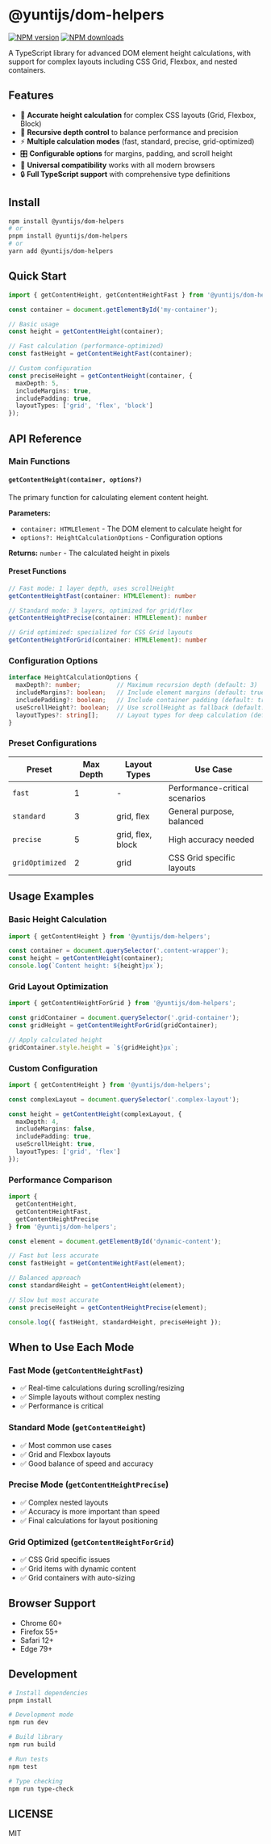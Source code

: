 # @yuntijs/dom-helpers

[![NPM version](https://img.shields.io/npm/v/@yuntijs/dom-helpers.svg?style=flat)](https://npmjs.com/package/@yuntijs/dom-helpers)
[![NPM downloads](http://img.shields.io/npm/dm/@yuntijs/dom-helpers.svg?style=flat)](https://npmjs.com/package/@yuntijs/dom-helpers)

A TypeScript library for advanced DOM element height calculations, with support for complex layouts including CSS Grid, Flexbox, and nested containers.

## Features

- 🎯 **Accurate height calculation** for complex CSS layouts (Grid, Flexbox, Block)
- 🔄 **Recursive depth control** to balance performance and precision
- ⚡ **Multiple calculation modes** (fast, standard, precise, grid-optimized)
- 🎛️ **Configurable options** for margins, padding, and scroll height
- 📱 **Universal compatibility** works with all modern browsers
- 🔒 **Full TypeScript support** with comprehensive type definitions

## Install

```bash
npm install @yuntijs/dom-helpers
# or
pnpm install @yuntijs/dom-helpers
# or
yarn add @yuntijs/dom-helpers
```

## Quick Start

```typescript
import { getContentHeight, getContentHeightFast } from '@yuntijs/dom-helpers';

const container = document.getElementById('my-container');

// Basic usage
const height = getContentHeight(container);

// Fast calculation (performance-optimized)
const fastHeight = getContentHeightFast(container);

// Custom configuration
const preciseHeight = getContentHeight(container, {
  maxDepth: 5,
  includeMargins: true,
  includePadding: true,
  layoutTypes: ['grid', 'flex', 'block']
});
```

## API Reference

### Main Functions

#### `getContentHeight(container, options?)`

The primary function for calculating element content height.

**Parameters:**
- `container: HTMLElement` - The DOM element to calculate height for
- `options?: HeightCalculationOptions` - Configuration options

**Returns:** `number` - The calculated height in pixels

#### Preset Functions

```typescript
// Fast mode: 1 layer depth, uses scrollHeight
getContentHeightFast(container: HTMLElement): number

// Standard mode: 3 layers, optimized for grid/flex
getContentHeightPrecise(container: HTMLElement): number

// Grid optimized: specialized for CSS Grid layouts
getContentHeightForGrid(container: HTMLElement): number
```

### Configuration Options

```typescript
interface HeightCalculationOptions {
  maxDepth?: number;          // Maximum recursion depth (default: 3)
  includeMargins?: boolean;   // Include element margins (default: true)
  includePadding?: boolean;   // Include container padding (default: true)
  useScrollHeight?: boolean;  // Use scrollHeight as fallback (default: false)
  layoutTypes?: string[];     // Layout types for deep calculation (default: ['grid', 'flex', 'block'])
}
```

### Preset Configurations

| Preset | Max Depth | Layout Types | Use Case |
|--------|-----------|-------------|----------|
| `fast` | 1 | - | Performance-critical scenarios |
| `standard` | 3 | grid, flex | General purpose, balanced |
| `precise` | 5 | grid, flex, block | High accuracy needed |
| `gridOptimized` | 2 | grid | CSS Grid specific layouts |

## Usage Examples

### Basic Height Calculation

```typescript
import { getContentHeight } from '@yuntijs/dom-helpers';

const container = document.querySelector('.content-wrapper');
const height = getContentHeight(container);
console.log(`Content height: ${height}px`);
```

### Grid Layout Optimization

```typescript
import { getContentHeightForGrid } from '@yuntijs/dom-helpers';

const gridContainer = document.querySelector('.grid-container');
const gridHeight = getContentHeightForGrid(gridContainer);

// Apply calculated height
gridContainer.style.height = `${gridHeight}px`;
```

### Custom Configuration

```typescript
import { getContentHeight } from '@yuntijs/dom-helpers';

const complexLayout = document.querySelector('.complex-layout');

const height = getContentHeight(complexLayout, {
  maxDepth: 4,
  includeMargins: false,
  includePadding: true,
  useScrollHeight: true,
  layoutTypes: ['grid', 'flex']
});
```

### Performance Comparison

```typescript
import { 
  getContentHeight, 
  getContentHeightFast, 
  getContentHeightPrecise 
} from '@yuntijs/dom-helpers';

const element = document.getElementById('dynamic-content');

// Fast but less accurate
const fastHeight = getContentHeightFast(element);

// Balanced approach
const standardHeight = getContentHeight(element);

// Slow but most accurate
const preciseHeight = getContentHeightPrecise(element);

console.log({ fastHeight, standardHeight, preciseHeight });
```

## When to Use Each Mode

### Fast Mode (`getContentHeightFast`)
- ✅ Real-time calculations during scrolling/resizing
- ✅ Simple layouts without complex nesting
- ✅ Performance is critical

### Standard Mode (`getContentHeight`)
- ✅ Most common use cases
- ✅ Grid and Flexbox layouts
- ✅ Good balance of speed and accuracy

### Precise Mode (`getContentHeightPrecise`)
- ✅ Complex nested layouts
- ✅ Accuracy is more important than speed
- ✅ Final calculations for layout positioning

### Grid Optimized (`getContentHeightForGrid`)
- ✅ CSS Grid specific issues
- ✅ Grid items with dynamic content
- ✅ Grid containers with auto-sizing

## Browser Support

- Chrome 60+
- Firefox 55+
- Safari 12+
- Edge 79+

## Development

```bash
# Install dependencies
pnpm install

# Development mode
npm run dev

# Build library
npm run build

# Run tests
npm test

# Type checking
npm run type-check
```

## LICENSE

MIT
